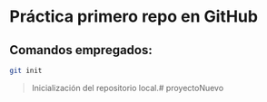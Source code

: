 # Práctica primero repo en GitHub

## Comandos empregados:

```bash
git init
```

> Inicialización del repositorio local.#   p r o y e c t o N u e v o  
 